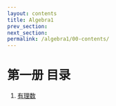```yaml
---
layout: contents
title: Algebra1
prev_section: 
next_section: 
permalink: /algebra1/00-contents/
---
```


第一册 目录
====

1. [有理数](/algebra/algebra1/ch01-01/)
